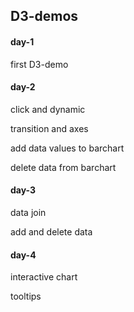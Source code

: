 ## D3-demos

#### day-1
first D3-demo

#### day-2
click and dynamic

transition and axes

add data values to barchart

delete data from barchart

#### day-3
data join

add and delete data

#### day-4
interactive chart

tooltips

